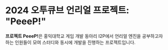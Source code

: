 <h1>2024 오투큐브 언리얼 프로젝트: <b>"PeeeP!"</b></h1>

<div>
  <b>프로젝트 PeeeP!</b>은 홍익대학교 게임 개발 동아리 I2P에서 언리얼 엔진을 공부하고자 하는 인원들이 모여 스터디와 동시에 개발을 진행하는 프로젝트입니다.
</div>
